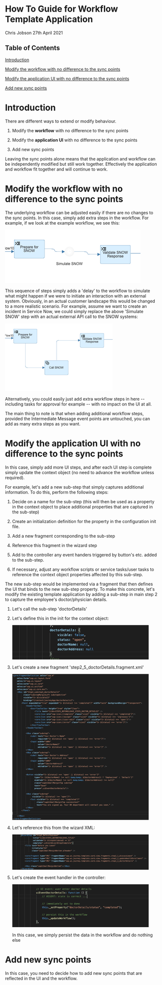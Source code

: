 # How To Guide for Workflow Template Application

Chris Jobson
27th April 2021

## Table of Contents

[Introduction](#introduction)

[Modify the workflow with no difference to the sync points](#modify-the-workflow-with-no-difference-to-the-sync-points)

[Modify the application UI with no difference to the sync points](#modify-the-application-ui-with-no-difference-to-the-sync-points)

[Add new sync points](#add-new-sync-points)

# Introduction

There are different ways to extend or modify behaviour.

1)  Modify the **workflow** with no difference to the sync points

2)  Modify the **application UI** with no difference to the sync
    points

3)  Add new sync points

Leaving the sync points alone means that the application and workflow
can be independently modified but still work together. Effectively the
application and workflow fit together and will continue to work.

# Modify the **workflow** with no difference to the sync points

The underlying workflow can be adjusted easily if there are no changes
to the sync points. In this case, simply add extra steps in the
workflow. For example, if we look at the example workflow, we see this:

![](media/Picture5.png)

This sequence of steps simply adds a 'delay' to the workflow to simulate
what might happen if we were to initiate an interaction with an external
system. Obviously, in an actual customer landscape this would be changed
to a more realistic scenario. For example, assume we want to create an
incident in Service Now, we could simply replace the above 'Simulate
SNOW' step with an actual external API call to the SNOW systems:

![](media/Picture6.png)

Alternatively, you could easily just add extra workflow steps in here --
including tasks for approval for example -- with no impact on the UI at
all.

The main thing to note is that when adding additional workflow steps,
provided the Intermediate Message event points are untouched, you can
add as many extra steps as you want.

# Modify the **application UI** with no difference to the sync points

In this case, simply add more UI steps, and after each UI step is
complete simply update the context object (no need to advance the
workflow unless required).

For example, let's add a new sub-step that simply captures additional
information. To do this, perform the following steps:

1)  Decide on a name for the sub-step (this will then be used as a
    property in the context object to place additional properties that
    are captured in the sub-step)

2)  Create an initialization definition for the property in the
    configuration init file.

3)  Add a new fragment corresponding to the sub-step

4)  Reference this fragment in the wizard step

5)  Add to the controller any event handers triggered by button's etc.
    added to the sub-step.

6)  If necessary, adjust any workflow scripts or service tasks/user
    tasks to reference the context object properties affected by this
    sub-step.

The new sub-step would be implemented via a fragment that then defines
the UI that binds to the new sub-step property. To make this concrete,
let's modify the existing template application by adding a sub-step in
main step 2 to capture the employee's doctor/physician details.

1)  Let's call the sub-step 'doctorDetails'

2)  Let's define this in the init for the context object:

    ![](media/Picture7.png)

3)  Let's create a new fragment 'step2_5\_doctorDetails.fragment.xml'
    
    ![](media/Picture8.png)

4)  Let's reference this from the wizard XML:
    
    ![](media/Picture9.png)

5)  Let's create the event handler in the controller:

    ![](media/Picture10.png)

    In this case, we simply persist the data in the workflow and do
    nothing else

# Add new sync points

In this case, you need to decide how to add new sync points that are
reflected in the UI and the workflow.
